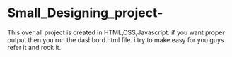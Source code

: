 # Small_Designing_project-
This over all project is created in HTML,CSS,Javascript.
if you want proper output then you run the dashbord.html file.
i try to make easy for you guys refer it and rock it.
